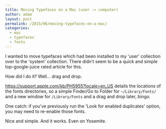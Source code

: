 ```yaml
---
title: Moving Typefaces on a Mac (user -> computer)
author: adam
layout: post
permalink: /2015/06/moving-typefaces-on-a-mac/
categories:
  - mac
  - typefaces
  - fonts
---
```

I wanted to move typefaces which had been installed to my 'user'
collection over to the 'system' collection. There didn't seem to be a
quick and simple top-google-juice rated article for this.

How did I do it? Well... drag and drop.

<https://support.apple.com/kb/PH5955?locale=en_US> details the locations
of the fonts directories, so a simple Finder/Go to Folder for
```~/Library/Fonts/``` and a new window for ```/Library/Fonts``` and a
drag and drop later, bingo.

One catch: if you've previously run the 'Look for enabled duplicates'
option, you may need to re-enable those fonts.

Nice and simple. And it works. Even on Yosemite.
